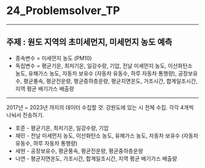 # 24_Problemsolver_TP
-----
## 주제 : 원도 지역의 초미세먼지, 미세먼지 농도 예측
- 종속변수 = 미세먼지 농도 (PM10)
- 독립변수 = 평균기온, 최저기온, 일강수량, 기압, 전날 미세먼지 농도, 이산화탄소 농도, 유해가스 농도, 자동차 보유수 (자동차 유동수, 하루 자동차 통행량), 공장보유수, 평균풍속, 평균전운량, 평균중하층운량, 평균지면온도, 가조시간, 합계일조시간, 지역 평균 배기가스 배출량

-----
2017년 ~ 2023년 까지의 데이터 수집할 것.
강원도에 있는 시 전체 수집.
각각 4개씩 나눠서 전송하기.

- 호준 - 평균기온, 최저기온, 일강수량, 기압
- 재민 - 전날 미세먼지 농도, 이산화탄소 농도, 유해가스 농도, 자동차 보유수 (자동차 유동수, 하루 자동차 통행량)
- 세현 - 공장보유수, 평균풍속, 평균전운량, 평균중하층운량
- 나연 - 평균지면온도, 가조시간, 합계일조시간, 지역 평균 배기가스 배출량

